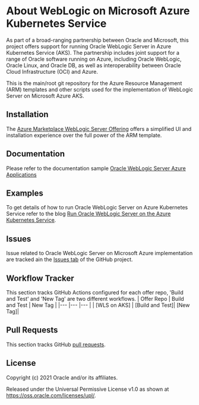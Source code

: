 # About WebLogic on Microsoft Azure Kubernetes Service

As part of a broad-ranging partnership between Oracle and Microsoft, this project offers support for running Oracle WebLogic Server in Azure Kubernetes Service (AKS). The partnership includes joint support for a range of Oracle software running on Azure, including Oracle WebLogic, Oracle Linux, and Oracle DB, as well as interoperability between Oracle Cloud Infrastructure (OCI) and Azure. 

This is the main/root git repository for the Azure Resource Management (ARM) templates and other scripts used for the implementation of WebLogic Server on Microsoft Azure AKS.

## Installation

The [Azure Marketplace WebLogic Server Offering](https://azuremarketplace.microsoft.com/en-us/marketplace/apps?search=WebLogic) offers a simplified UI and installation experience over the full power of the ARM template.

## Documentation

Please refer to the documentation sample [Oracle WebLogic Server Azure Applications](https://aka.ms/wls-aks-docs-sample)

## Examples

To get details of how to run Oracle WebLogic Server on Azure Kubernetes Service refer to the blog [Run Oracle WebLogic Server on the Azure Kubernetes Service](https://blogs.oracle.com/weblogicserver/run-oracle-weblogic-server-on-the-azure-kubernetes-service).

## Issues

Issue related to Oracle WebLogic Server on Microsoft Azure implementation are tracked ain the [Issues tab](https://github.com/oracle/weblogic-azure/issues) of the GitHub project.

## Workflow Tracker

This section tracks GitHub Actions configured for each offer repo, 'Build and Test' and 'New Tag' are two different workflows.
|  Offer Repo  |   Build and Test | New Tag |
|--- |--- |--- |
| [WLS on AKS] | [Build and Test]| [New Tag]|

## Pull Requests

This section tracks GitHub [pull requests](https://github.com/oracle/weblogic-azure/pulls).

## License

Copyright (c) 2021 Oracle and/or its affiliates.

Released under the Universal Permissive License v1.0 as shown at
<https://oss.oracle.com/licenses/upl/>.
